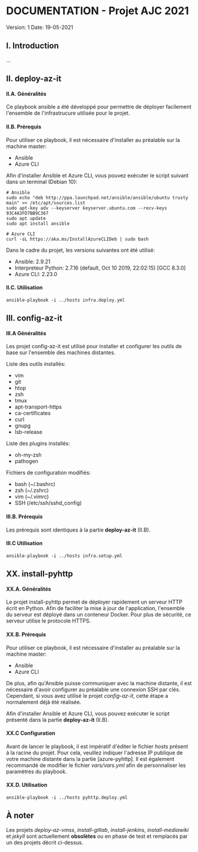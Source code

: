 # DOCUMENTATION - Projet AJC 2021
Version: 1
Date: 19-05-2021
## I. Introduction
...
## II. deploy-az-it
#### II.A. Généralités
Ce playbook ansible a été développé pour permettre de déployer facilement l'ensemble de l'infrastrucure utilisée pour le projet.
#### II.B. Prérequis
Pour utiliser ce playbook, il est nécessaire d'installer au préalable sur la machine master:
- Ansible
- Azure CLI

Afin d'installer Ansible et Azure CLI, vous pouvez exécuter le script suivant dans un terminal (Debian 10):
```shell
# Ansible
sudo echo "deb http://ppa.launchpad.net/ansible/ansible/ubuntu trusty main" >> /etc/apt/sources.list
sudo apt-key adv --keyserver keyserver.ubuntu.com --recv-keys 93C4A3FD7BB9C367
sudo apt update
sudo apt install ansible

# Azure CLI
curl -sL https://aka.ms/InstallAzureCLIDeb | sudo bash
```
Dans le cadre du projet, les versions suivantes ont été utilisé:
- Ansible: 2.9.21
- Interpreteur Python: 2.7.16 (default, Oct 10 2019, 22:02:15) [GCC 8.3.0]
- Azure CLI: 2.23.0

#### II.C. Utilisation
```shell
ansible-playbook -i ../hosts infra.deploy.yml
```
## III. config-az-it
#### III.A Généralités
Les projet config-az-it est utilisé pour installer et configurer les outils de base sur l'ensemble des machines distantes.

Liste des outils installés:
- vim
- git
- htop
- zsh
- tmux
- apt-transport-https
- ca-certificates
- curl
- gnupg
- lsb-release

Liste des plugins installés:
- oh-my-zsh
- pathogen

Fichiers de configuration modifiés:
- bash (~/.bashrc)
- zsh (~/.zshrc)
- vim (~/.vimrc)
- SSH (/etc/ssh/sshd_config)

#### III.B. Prérequis
Les prérequis sont identiques à la partie **deploy-az-it** (II.B).
#### III.C Utilisation
```shell
ansible-playbook -i ../hosts infra.setup.yml
```
## XX. install-pyhttp
#### XX.A. Généralités
Le projet install-pyhttp permet de déployer rapidement un serveur HTTP écrit en Python. Afin de faciliter la mise à jour de l'application, l'ensemble du serveur est déployé dans un conteneur Docker. Pour plus de sécurité, ce serveur utilise le protocole HTTPS. 
#### XX.B. Prérequis
Pour utiliser ce playbook, il est nécessaire d'installer au préalable sur la machine master:
- Ansible
- Azure CLI

De plus, afin qu'Ansible puisse communiquer avec la machine distante, il est nécessaire d'avoir configurer au préalable une connexion SSH par clés. Cependant, si vous avez utilisé le projet _config-az-it_, cette étape a normalement déjà été réalisée.

Afin d'installer Ansible et Azure CLI, vous pouvez exécuter le script présenté dans la partie **deploy-az-it** (II.B).
#### XX.C Configuration
Avant de lancer le playbook, il est impératif d'éditer le fichier _hosts_ présent à la racine du projet. Pour cela, veuillez indiquer l'adresse IP publique de votre machine distante dans la partie [azure-pyhttp].
Il est également recommandé de modifier le fichier _vars/vars.yml_ afin de personnaliser les paramètres du playbook.
#### XX.D. Utilisation
```shell
ansible-playbook -i ../hosts pyhttp.deploy.yml
```
## À noter
Les projets _deploy-az-vmss_, _install-gitlab_, _install-jenkins_, _install-mediawiki_ et _jekyll_ sont actuellement **obsolètes** ou en phase de test et remplacés par un des projets décrit ci-dessus.
